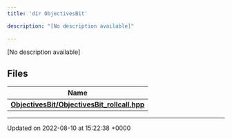 ```yaml
---
title: 'dir ObjectivesBit'

description: "[No description available]"

---
```







[No description available]

## Files

| Name           |
| -------------- |
| **[ObjectivesBit/ObjectivesBit_rollcall.hpp](/documentation/code/gambit_2.2/files/objectivesbit__rollcall_8hpp/#file-objectivesbit-rollcall.hpp)**  |






-------------------------------

Updated on 2022-08-10 at 15:22:38 +0000
